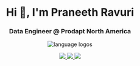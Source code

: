 <h1 align="center">Hi 👋, I'm Praneeth Ravuri</h1>
<h3 align="center">Data Engineer @ Prodapt North America</h3>

<p align="center">
<img src="https://skillicons.dev/icons?i=js,py,ts,flask,nodejs,react,tailwind,vue,docker,github,mongodb,nextjs,vite,jquery" alt="language logos">
</p>

<p align="center">
  <a href="https://praneethravuri.com">
    <img src="https://img.shields.io/badge/website-000000?style=for-the-badge&logo=About.me&logoColor=white" />
  </a>
  <a href="https://www.linkedin.com/in/prav25/">
    <img src="https://img.shields.io/badge/LinkedIn-0077B5?style=for-the-badge&logo=linkedin&logoColor=white" />
  </a>
  <a href="https://github.com/praneethravuri">
    <img src="https://img.shields.io/badge/GitHub-100000?style=for-the-badge&logo=github&logoColor=white" />
  </a>
</p>




